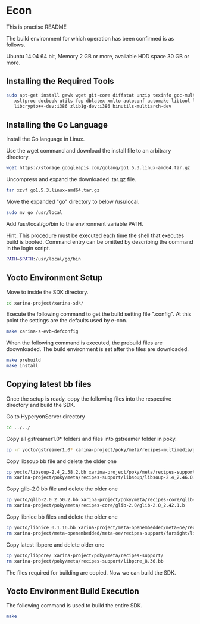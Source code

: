# Econ

This is practise README


The build environment for which operation has been confirmed is as follows.

Ubuntu 14.04 64 bit, Memory 2 GB or more, available HDD space 30 GB or more.

## Installing the Required Tools

```bash
sudo apt-get install gawk wget git-core diffstat unzip texinfo gcc-multilib build-essential chrpath socat libsdl1.2-dev xterm make \
   xsltproc docbook-utils fop dblatex xmlto autoconf automake libtool libglib2.0-dev libncurses5-dev g++-multilib libssl-dev:i386 \
   libcrypto++-dev:i386 zlib1g-dev:i386 binutils-multiarch-dev
```
## Installing the Go Language

Install the Go language in Linux.

Use the wget command and download the install file to an arbitrary directory.

```bash
wget https://storage.googleapis.com/golang/go1.5.3.linux-amd64.tar.gz
```
Uncompress and expand the downloaded .tar.gz file.
```bash
tar xzvf go1.5.3.linux-amd64.tar.gz
```
Move the expanded "go" directory to below /usr/local.
```bash
sudo mv go /usr/local
```
Add /usr/local/go/bin to the environment variable PATH.

Hint: This procedure must be executed each time the shell that executes build is booted. Command entry can be omitted by describing the command in the login script.
```bash
PATH=$PATH:/usr/local/go/bin
```
## Yocto Environment Setup

Move to inside the SDK directory.

```bash
cd xarina-project/xarina-sdk/
```
Execute the following command to get the build setting file ".config". At this point the settings are the defaults used by e-con.
```bash
make xarina-s-evb-defconfig
```
When the following command is executed, the prebuild files are doownloaded. The build environment is set after the files are downloaded.
```bash
make prebuild
make install
```
## Copying latest bb files

Once the setup is ready, copy the following files into the respective directory and build the SDK.

Go to HyperyonServer directory

```bash
cd ../../
```

Copy all gstreamer1.0* folders and files into gstreamer folder in poky.

```bash
cp -r yocto/gstreamer1.0* xarina-project/poky/meta/recipes-multimedia/gstreamer/
```
Copy libsoup bb file and delete the older one
```bash
cp yocto/libsoup-2.4_2.58.2.bb xarina-project/poky/meta/recipes-support/libsoup/
rm xarina-project/poky/meta/recipes-support/libsoup/libsoup-2.4_2.46.0.bb
```

Copy glib-2.0 bb file and delete the older one
```bash
cp yocto/glib-2.0_2.50.2.bb xarina-project/poky/meta/recipes-core/glib-2.0/
rm xarina-project/poky/meta/recipes-core/glib-2.0/glib-2.0_2.42.1.b
```
Copy libnice bb files and delete the older one
```bash
cp yocto/libnice_0.1.16.bb xarina-project/meta-openembedded/meta-oe/recipes-support/farsight/
rm xarina-project/meta-openembedded/meta-oe/recipes-support/farsight/libnice_0.0.13.bb
```
Copy latest libpcre and delete older one
```bash
cp yocto/libpcre/ xarina-project/poky/meta/recipes-support/
rm xarina-project/poky/meta/recipes-support/libpcre_8.36.bb
```
The files required for building are copied. Now we can build the SDK.


## Yocto Environment Build Execution

The following command is used to build the entire SDK.
```bash
make
```





















